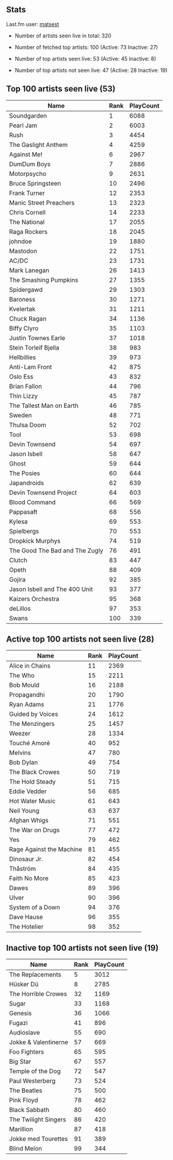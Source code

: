 ## Stats 


Last.fm user: [matsest](https://www.last.fm/user/matsest)

- Number of artists seen live in total: 320

- Number of fetched top artists: 100 (Active: 73 Inactive: 27)

- Number of top artists seen live: 53 (Active: 45 Inactive: 8)

- Number of top artists not seen live: 47 (Active: 28 Inactive: 19)

## Top 100 artists seen live (53)

Name                           | Rank | PlayCount
------------------------------ | ---- | ---------
Soundgarden                    | 1    | 6088     
Pearl Jam                      | 2    | 6003     
Rush                           | 3    | 4454     
The Gaslight Anthem            | 4    | 4259     
Against Me!                    | 6    | 2967     
DumDum Boys                    | 7    | 2886     
Motorpsycho                    | 9    | 2631     
Bruce Springsteen              | 10   | 2496     
Frank Turner                   | 12   | 2353     
Manic Street Preachers         | 13   | 2323     
Chris Cornell                  | 14   | 2233     
The National                   | 17   | 2055     
Raga Rockers                   | 18   | 2045     
johndoe                        | 19   | 1880     
Mastodon                       | 22   | 1751     
AC/DC                          | 23   | 1731     
Mark Lanegan                   | 26   | 1413     
The Smashing Pumpkins          | 27   | 1355     
Spidergawd                     | 29   | 1303     
Baroness                       | 30   | 1271     
Kvelertak                      | 31   | 1211     
Chuck Ragan                    | 34   | 1136     
Biffy Clyro                    | 35   | 1103     
Justin Townes Earle            | 37   | 1018     
Stein Torleif Bjella           | 38   | 983      
Hellbillies                    | 39   | 973      
Anti-Lam Front                 | 42   | 875      
Oslo Ess                       | 43   | 832      
Brian Fallon                   | 44   | 796      
Thin Lizzy                     | 45   | 787      
The Tallest Man on Earth       | 46   | 785      
Sweden                         | 48   | 771      
Thulsa Doom                    | 52   | 702      
Tool                           | 53   | 698      
Devin Townsend                 | 54   | 697      
Jason Isbell                   | 58   | 647      
Ghost                          | 59   | 644      
The Posies                     | 60   | 644      
Japandroids                    | 62   | 639      
Devin Townsend Project         | 64   | 603      
Blood Command                  | 66   | 569      
Pappasaft                      | 68   | 556      
Kylesa                         | 69   | 553      
Spielbergs                     | 70   | 553      
Dropkick Murphys               | 74   | 519      
The Good The Bad and The Zugly | 76   | 491      
Clutch                         | 83   | 447      
Opeth                          | 88   | 409      
Gojira                         | 92   | 385      
Jason Isbell and The 400 Unit  | 93   | 377      
Kaizers Orchestra              | 95   | 368      
deLillos                       | 97   | 353      
Swans                          | 100  | 339      

## Active top 100 artists not seen live (28)

Name                     | Rank | PlayCount
------------------------ | ---- | ---------
Alice in Chains          | 11   | 2369     
The Who                  | 15   | 2211     
Bob Mould                | 16   | 2188     
Propagandhi              | 20   | 1790     
Ryan Adams               | 21   | 1776     
Guided by Voices         | 24   | 1612     
The Menzingers           | 25   | 1457     
Weezer                   | 28   | 1334     
Touché Amoré             | 40   | 952      
Melvins                  | 47   | 780      
Bob Dylan                | 49   | 754      
The Black Crowes         | 50   | 719      
The Hold Steady          | 51   | 715      
Eddie Vedder             | 56   | 685      
Hot Water Music          | 61   | 643      
Neil Young               | 63   | 637      
Afghan Whigs             | 71   | 551      
The War on Drugs         | 77   | 472      
Yes                      | 79   | 462      
Rage Against the Machine | 81   | 455      
Dinosaur Jr.             | 82   | 454      
Thåström                 | 84   | 435      
Faith No More            | 85   | 423      
Dawes                    | 89   | 396      
Ulver                    | 90   | 396      
System of a Down         | 94   | 376      
Dave Hause               | 96   | 355      
The Hotelier             | 98   | 352      

## Inactive top 100 artists not seen live (19)

Name                 | Rank | PlayCount
-------------------- | ---- | ---------
The Replacements     | 5    | 3012     
Hüsker Dü            | 8    | 2785     
The Horrible Crowes  | 32   | 1169     
Sugar                | 33   | 1168     
Genesis              | 36   | 1066     
Fugazi               | 41   | 896      
Audioslave           | 55   | 690      
Jokke & Valentinerne | 57   | 669      
Foo Fighters         | 65   | 595      
Big Star             | 67   | 557      
Temple of the Dog    | 72   | 547      
Paul Westerberg      | 73   | 524      
The Beatles          | 75   | 500      
Pink Floyd           | 78   | 462      
Black Sabbath        | 80   | 460      
The Twilight Singers | 86   | 420      
Marillion            | 87   | 418      
Jokke med Tourettes  | 91   | 389      
Blind Melon          | 99   | 344      
